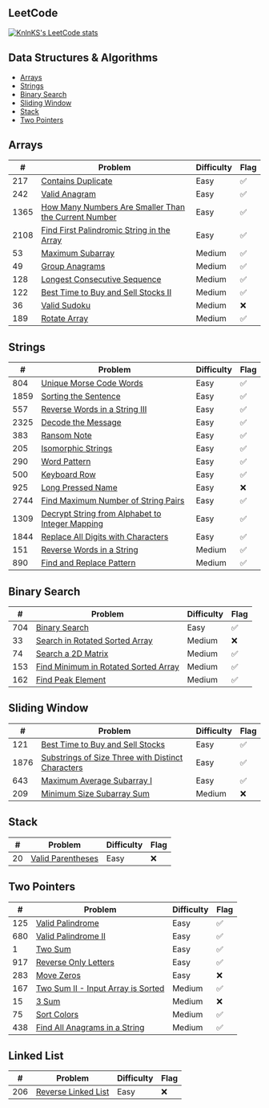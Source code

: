 ## LeetCode

[![KnlnKS's LeetCode stats](https://leetcode-stats-six.vercel.app/?username=joshdavidang)](https://github.com/KnlnKS/leetcode-stats)

## Data Structures & Algorithms

- [Arrays](https://github.com/joshuadavidang/data-structures-and-algorithms#arrays)
- [Strings](https://github.com/joshuadavidang/data-structures-and-algorithms#strings)
- [Binary Search](https://github.com/joshuadavidang/data-structures-and-algorithms#binary-search)
- [Sliding Window](https://github.com/joshuadavidang/data-structures-and-algorithms#sliding-window)
- [Stack](https://github.com/joshuadavidang/data-structures-and-algorithms#stack)
- [Two Pointers](https://github.com/joshuadavidang/data-structures-and-algorithms#two-pointers)

## Arrays

| #    | Problem                                                                                                                                     | Difficulty | Flag |
| ---- | ------------------------------------------------------------------------------------------------------------------------------------------- | ---------- | ---- |
| 217  | [Contains Duplicate](https://leetcode.com/problems/contains-duplicate/)                                                                     | Easy       | ✅   |
| 242  | [Valid Anagram](https://leetcode.com/problems/valid-anagram/)                                                                               | Easy       | ✅   |
| 1365 | [How Many Numbers Are Smaller Than the Current Number](https://leetcode.com/problems/how-many-numbers-are-smaller-than-the-current-number/) | Easy       | ✅   |
| 2108 | [Find First Palindromic String in the Array](https://leetcode.com/problems/find-first-palindromic-string-in-the-array/)                     | Easy       | ✅   |
| 53   | [Maximum Subarray](https://leetcode.com/problems/maximum-subarray/)                                                                         | Medium     | ✅   |
| 49   | [Group Anagrams](https://leetcode.com/problems/group-anagrams/)                                                                             | Medium     | ✅   |
| 128  | [Longest Consecutive Sequence](https://leetcode.com/problems/longest-consecutive-sequence/)                                                 | Medium     | ✅   |
| 122  | [Best Time to Buy and Sell Stocks II](https://leetcode.com/problems/best-time-to-buy-and-sell-stock-ii/)                                    | Medium     | ✅   |
| 36   | [Valid Sudoku](https://leetcode.com/problems/valid-sudoku/)                                                                                 | Medium     | ❌   |
| 189  | [Rotate Array](https://leetcode.com/problems/rotate-array/)                                                                                 | Medium     | ✅   |

## Strings

| #    | Problem                                                                                                                           | Difficulty | Flag |
| ---- | --------------------------------------------------------------------------------------------------------------------------------- | ---------- | ---- |
| 804  | [Unique Morse Code Words](https://leetcode.com/problems/unique-morse-code-words/)                                                 | Easy       | ✅   |
| 1859 | [Sorting the Sentence](https://leetcode.com/problems/sorting-the-sentence/)                                                       | Easy       | ✅   |
| 557  | [Reverse Words in a String III](https://leetcode.com/problems/reverse-words-in-a-string-iii/)                                     | Easy       | ✅   |
| 2325 | [Decode the Message](https://leetcode.com/problems/decode-the-message/)                                                           | Easy       | ✅   |
| 383  | [Ransom Note](https://leetcode.com/problems/ransom-note/)                                                                         | Easy       | ✅   |
| 205  | [Isomorphic Strings](https://leetcode.com/problems/isomorphic-strings/)                                                           | Easy       | ✅   |
| 290  | [Word Pattern](https://leetcode.com/problems/word-pattern)                                                                        | Easy       | ✅   |
| 500  | [Keyboard Row](https://leetcode.com/problems/keyboard-row/)                                                                       | Easy       | ✅   |
| 925  | [Long Pressed Name](https://leetcode.com/problems/long-pressed-name/)                                                             | Easy       | ❌   |
| 2744 | [Find Maximum Number of String Pairs](https://leetcode.com/problems/find-maximum-number-of-string-pairs)                          | Easy       | ✅   |
| 1309 | [Decrypt String from Alphabet to Integer Mapping](https://leetcode.com/problems/decrypt-string-from-alphabet-to-integer-mapping/) | Easy       | ✅   |
| 1844 | [Replace All Digits with Characters](https://leetcode.com/problems/replace-all-digits-with-characters/)                           | Easy       | ✅   |
| 151  | [Reverse Words in a String](https://leetcode.com/problems/reverse-words-in-a-string/)                                             | Medium     | ✅   |
| 890  | [Find and Replace Pattern](https://leetcode.com/problems/find-and-replace-pattern/)                                               | Medium     | ✅   |

## Binary Search

| #   | Problem                                                                                                     | Difficulty | Flag |
| --- | ----------------------------------------------------------------------------------------------------------- | ---------- | ---- |
| 704 | [Binary Search](https://leetcode.com/problems/binary-search/)                                               | Easy       | ✅   |
| 33  | [Search in Rotated Sorted Array](https://leetcode.com/problems/search-in-rotated-sorted-array/)             | Medium     | ❌   |
| 74  | [Search a 2D Matrix](https://leetcode.com/problems/search-a-2d-matrix/)                                     | Medium     | ✅   |
| 153 | [Find Minimum in Rotated Sorted Array](https://leetcode.com/problems/find-minimum-in-rotated-sorted-array/) | Medium     | ✅   |
| 162 | [Find Peak Element](https://leetcode.com/problems/find-peak-element/)                                       | Medium     | ✅   |

## Sliding Window

| #    | Problem                                                                                                                               | Difficulty | Flag |
| ---- | ------------------------------------------------------------------------------------------------------------------------------------- | ---------- | ---- |
| 121  | [Best Time to Buy and Sell Stocks](https://leetcode.com/problems/best-time-to-buy-and-sell-stock/)                                    | Easy       | ✅   |
| 1876 | [Substrings of Size Three with Distinct Characters](https://leetcode.com/problems/substrings-of-size-three-with-distinct-characters/) | Easy       | ✅   |
| 643  | [Maximum Average Subarray I](https://leetcode.com/problems/maximum-average-subarray-i/)                                               | Easy       | ✅   |
| 209  | [Minimum Size Subarray Sum](https://leetcode.com/problems/minimum-size-subarray-sum/)                                                 | Medium     | ❌   |

## Stack

| #   | Problem                                                               | Difficulty | Flag |
| --- | --------------------------------------------------------------------- | ---------- | ---- |
| 20  | [Valid Parentheses](https://leetcode.com/problems/valid-parentheses/) | Easy       | ❌   |

## Two Pointers

| #   | Problem                                                                                               | Difficulty | Flag |
| --- | ----------------------------------------------------------------------------------------------------- | ---------- | ---- |
| 125 | [Valid Palindrome](https://leetcode.com/problems/valid-palindrome/)                                   | Easy       | ✅   |
| 680 | [Valid Palindrome II](https://leetcode.com/problems/valid-palindrome-ii/)                             | Easy       | ✅   |
| 1   | [Two Sum](https://leetcode.com/problems/two-sum/)                                                     | Easy       | ✅   |
| 917 | [Reverse Only Letters](https://leetcode.com/problems/reverse-only-letters/)                           | Easy       | ✅   |
| 283 | [Move Zeros](https://leetcode.com/problems/move-zeroes/)                                              | Easy       | ❌   |
| 167 | [Two Sum II - Input Array is Sorted](https://leetcode.com/problems/two-sum-ii-input-array-is-sorted/) | Medium     | ✅   |
| 15  | [3 Sum](https://leetcode.com/problems/3sum/)                                                          | Medium     | ❌   |
| 75  | [Sort Colors](https://leetcode.com/problems/sort-colors/)                                             | Medium     | ✅   |
| 438 | [Find All Anagrams in a String](https://leetcode.com/problems/find-all-anagrams-in-a-string//)        | Medium     | ✅   |

## Linked List

| #   | Problem                                                                   | Difficulty | Flag |
| --- | ------------------------------------------------------------------------- | ---------- | ---- |
| 206 | [Reverse Linked List](https://leetcode.com/problems/reverse-linked-list/) | Easy       | ❌   |
